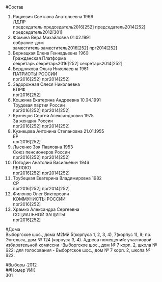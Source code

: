 #Состав  
1. Рацкевич Светлана Анатольевна 1966  
    ЛДПР  
    председатель председатель2016[252] председатель2014[252] председатель2012[301]  
2. Фомина Вера Михайловна 01.02.1991  
    собрание-дом  
    заместитель заместитель2016[252] прг2014[252]  
3. Бернацкая Елена Геннадьевна 1960  
    Гражданская Платформа  
    секретарь секретарь2016[252] секретарь2014[252]  
4. Бердникова Ольга Николаевна 1961  
    ПАТРИОТЫ РОССИИ  
    прг2016[252] прг2014[252]  
5. Задорожная Олеся Николаевна  
    КПРФ  
    прг2016[252]  
6. Кошкина Екатерина Андреевна 10.04.1991  
    Трудовая партия России  
    прг2016[252] прг2014[252]  
7. Кузнецов Сергей Александрович 1975  
    За женщин России  
    прг2016[252] прг2014[252]  
8. Кузнецова Антонина Степановна 21.01.1955  
    ЕР  
    прг2016[252]  
9. Лысенко Зоя Павловна 1953  
    Союз пенсионеров России  
    прг2016[252] прг2014[252]  
10. Погодин Анатолий Васильевич 1946  
    ЯБЛОКО  
    прг2016[252] прг2014[252]  
11. Трубецкая Екатерина Владимировна 1982  
    СР  
    прг2016[252] прг2014[252]  
12. Филонов Олег Викторович  
    КОММУНИСТЫ РОССИИ  
    прг2016[252]  
13. Храмко Александра Сергеевна  
    СОЦИАЛЬНОЙ ЗАЩИТЫ  
    прг2016[252]  
  
#Дома  
Выборгское шос., дома М2Мй 5(корпуса 1, 2, 3, 4), 7(корпус 1), 9; пр. Энгельса, дом № 124 (корпуса 3, 4). Адреса помещений: участковой избирательной комиссии -Выборгское шос., дом № 7 корп. 2, школа № 622; для голосования - Выборгское шос., дом № 7 корп. 2, школа № 622.  
  
#Выборы-2012  
##Номер УИК  
301  

